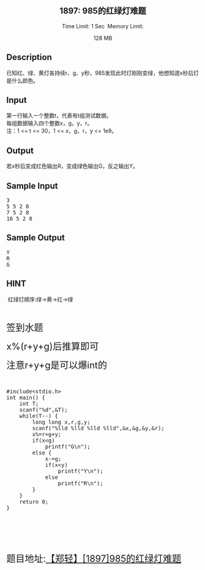 
<p></p>
<center>
<h2>1897: 985的红绿灯难题</h2>
<span class="green">Time Limit: </span>1 Sec&nbsp;&nbsp;<span class="green">Memory Limit: </span>
128 MB<br>
</center>
<h2>Description</h2>
<div class="content">
<div></div>
<div>已知红、绿、黄灯各持续r、g、y秒，985发现此时灯刚刚变绿，他想知道x秒后灯是什么颜色。</div>
</div>
<h2>Input</h2>
<div class="content">
<div>第一行输入一个整数t，代表有t组测试数据。</div>
<div>每组数据输入四个整数x，g，y，r。</div>
<div>注：1 &lt;= t &lt;= 30，1 &lt;= x，g，r，y &lt;= 1e9。</div>
</div>
<h2>Output</h2>
<div class="content">
<div>若x秒后变成红色输出R，变成绿色输出G，反之输出Y。</div>
</div>
<h2>Sample Input</h2>
<div class="content pre"><span class="sampledata"></span>
<pre>3
5 5 2 8
7 5 2 8
16 5 2 8 
</pre>
</div>
<h2>Sample Output</h2>
<div class="content pre"><span class="sampledata"></span>
<pre>Y
R
G
</pre>
</div>
<h2>HINT</h2>
<div class="content">
<p></p>
<div>&nbsp;红绿灯顺序:绿-&gt;黄-&gt;红-&gt;绿</div>
<p><br>
</p>
</div>
<p></p>
<p><span style="font-size:24px">签到水题</span></p>
<p><span style="font-size:24px">x%(r&#43;y&#43;g)后推算即可</span></p>
<p><span style="font-size:24px">注意r&#43;y&#43;g是可以爆int的</span></p>
<p><br>
</p>
<p><span style="font-size:24px"></span><pre code_snippet_id="1805051" snippet_file_name="blog_20160803_1_4880247"  name="code" class="cpp">#include&lt;stdio.h&gt; 
int main() { 
    int T; 
    scanf(&quot;%d&quot;,&amp;T); 
    while(T--) { 
        long long x,r,g,y; 
        scanf(&quot;%lld %lld %lld %lld&quot;,&amp;x,&amp;g,&amp;y,&amp;r); 
        x%=r+g+y; 
        if(x&lt;g) 
            printf(&quot;G\n&quot;); 
        else { 
            x-=g; 
            if(x&lt;y) 
                printf(&quot;Y\n&quot;); 
            else
                printf(&quot;R\n&quot;); 
        } 
    } 
    return 0; 
} </pre><br>
<br>
</p>
<p><span style="font-size:24px"><br>
</span></p>
<p><span style="font-size:24px">题目地址:<a target="_blank" href="http://acm.zzuli.edu.cn/zzuliacm/problem.php?id=1897">【郑轻】[1897]985的红绿灯难题</a></span></p>
<p><br>
</p>
